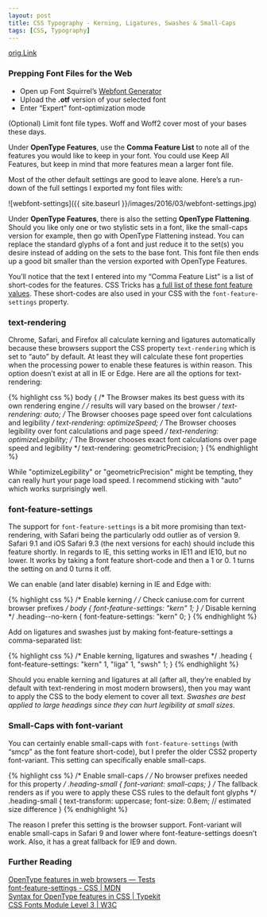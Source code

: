 ```yaml
---
layout: post
title: CSS Typography - Kerning, Ligatures, Swashes & Small-Caps
tags: [CSS, Typography]
---
```


[orig.Link](https://www.viget.com/articles/css-typography-kerning-ligatures-swashes-small-caps)


<!--more-->


### Prepping Font Files for the Web

* Open up Font Squirrel’s [Webfont Generator](https://www.fontsquirrel.com/tools/webfont-generator)
* Upload the **.otf** version of your selected font
* Enter “Expert” font-optimization mode

(Optional) Limit font file types. Woff and Woff2 cover most of your bases these days.

Under **OpenType Features**, use the **Comma Feature List** to note all of the features you would like to keep in your font. You could use Keep All Features, but keep in mind that more features mean a larger font file.

Most of the other default settings are good to leave alone. Here’s a run-down of the full settings I exported my font files with:

![webfont-settings]({{ site.baseurl }}/images/2016/03/webfont-settings.jpg)

Under **OpenType Features**, there is also the setting **OpenType Flattening**. Should you like only one or two stylistic sets in a font, like the small-caps version for example, then go with OpenType Flattening instead. You can replace the standard glyphs of a font and just reduce it to the set(s) you desire instead of adding on the sets to the base font. This font file then ends up a good bit smaller than the version exported with OpenType Features.

You’ll notice that the text I entered into my “Comma Feature List” is a list of short-codes for the features. CSS Tricks has [a full list of these font feature values](https://css-tricks.com/almanac/properties/f/font-feature-settings/). These short-codes are also used in your CSS with the `font-feature-settings` property.



### text-rendering

Chrome, Safari, and Firefox all calculate kerning and ligatures automatically because these browsers support the CSS property `text-rendering` which is set to “auto” by default. At least they will calculate these font properties when the processing power to enable these features is within reason. This option doesn’t exist at all in IE or Edge. Here are all the options for text-rendering:

{% highlight css %}
body {
  /* The Browser makes its best guess with its own rendering engine */
  /* results will vary based on the browser */
  text-rendering: auto;
  /* The Browser chooses page speed over font calculations and legibility */
  text-rendering: optimizeSpeed;
  /* The Browser chooses legibility over font calculations and page speed */
  text-rendering: optimizeLegibility;
  /* The Browser chooses exact font calculations over page speed and legibility */
  text-rendering: geometricPrecision;
}
{% endhighlight %}

While "optimizeLegibility" or "geometricPrecision" might be tempting, they can really hurt your page load speed. I recommend sticking with "auto" which works surprisingly well.



### font-feature-settings

The support for `font-feature-settings` is a bit more promising than text-rendering, with Safari being the particularly odd outlier as of version 9.  Safari 9.1 and iOS Safari 9.3 (the next versions for each) should include this feature shortly. In regards to IE, this setting works in IE11 and IE10, but no lower. It works by taking a font feature short-code and then a 1 or 0. 1 turns the setting on and 0 turns it off.

We can enable (and later disable) kerning in IE and Edge with:

{% highlight css %}
/* Enable kerning */
/* Check caniuse.com for current browser prefixes */
body {
  font-feature-settings: "kern" 1;
}
/* Disable kerning */
.heading--no-kern {
  font-feature-settings: "kern" 0;
}
{% endhighlight %}

Add on ligatures and swashes just by making font-feature-settings a comma-separated list:

{% highlight css %}
/* Enable kerning, ligatures and swashes */
.heading {
  font-feature-settings: "kern" 1, "liga" 1, "swsh" 1;
}
{% endhighlight %}

Should you enable kerning and ligatures at all (after all, they’re enabled by default with text-rendering in most modern browsers), then you may want to apply the CSS to the body element to cover all text. *Swashes are best applied to large headings since they can hurt legibility at small sizes.*



### Small-Caps with font-variant

You can certainly enable small-caps with `font-feature-settings` (with “smcp” as the font feature short-code), but I prefer the older CSS2 property font-variant. This setting can specifically enable small-caps.

{% highlight css %}
/* Enable small-caps */
/* No browser prefixes needed for this property */
.heading-small {
  font-variant: small-caps;
}
/* The fallback renders as if you were to apply these CSS rules to the default font glyphs */
.heading-small {
  text-transform: uppercase;
  font-size: 0.8em; // estimated size difference
}
{% endhighlight %}

The reason I prefer this setting is the browser support. Font-variant will enable small-caps in Safari 9 and lower where font-feature-settings doesn’t work. Also, it has a great fallback for IE9 and down.


### Further Reading


[OpenType features in web browsers — Tests](https://www.typotheque.com/articles/opentype_features_in_web_browsers_-_tests)<br>
[font-feature-settings - CSS | MDN](https://developer.mozilla.org/en-US/docs/Web/CSS/font-feature-settings)<br>
[Syntax for OpenType features in CSS | Typekit](https://helpx.adobe.com/typekit/using/open-type-syntax.html)<br>
[CSS Fonts Module Level 3 | W3C](https://drafts.csswg.org/css-fonts-3/#font-rend-props)<br>


